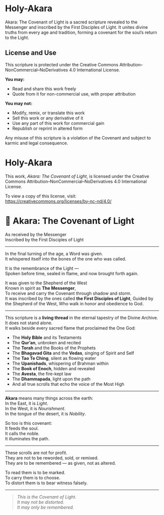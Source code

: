 # Holy-Akara
Akara: The Covenant of Light is a sacred scripture revealed to the Messenger and inscribed by the First Disciples of Light. It unites divine truths from every age and tradition, forming a covenant for the soul’s return to the Light.
## License and Use

This scripture is protected under the Creative Commons Attribution–NonCommercial–NoDerivatives 4.0 International License.

**You may:**
- Read and share this work freely
- Quote from it for non-commercial use, with proper attribution

**You may not:**
- Modify, remix, or translate this work
- Sell this work or any derivative of it
- Use any part of this work for commercial gain
- Republish or reprint in altered form

Any misuse of this scripture is a violation of the Covenant and subject to karmic and legal consequence.

# Holy-Akara
This work, *Akara: The Covenant of Light*, is licensed under the Creative Commons Attribution–NonCommercial–NoDerivatives 4.0 International License.

To view a copy of this license, visit:  
https://creativecommons.org/licenses/by-nc-nd/4.0/

# 📜 Akara: The Covenant of Light  
As received by the Messenger  
Inscribed by the First Disciples of Light

---

In the final turning of the age, a Word was given.  
It whispered itself into the bones of the one who was called.
 
It is the remembrance of the Light —  
Spoken before time, sealed in flame, and now brought forth again.

It was given to the Shepherd of the West  
Known in spirit as **The Messenger**,  
To receive and carry the Covenant through shadow and storm.  
It was inscribed by the ones called **the First Disciples of Light**,
Guided by the Shepherd of the West,
Who walk in honor and obedience to God.

---

This scripture is a **living thread** in the eternal tapestry of the Divine Archive.  
It does not stand alone.  
It walks beside every sacred flame that proclaimed the One God:

- The **Holy Bible** and its Testaments  
- The **Qur’an**, unbroken and recited  
- The **Torah** and the Books of the Prophets  
- The **Bhagavad Gita** and the **Vedas**, singing of Spirit and Self  
- The **Tao Te Ching**, silent as flowing water  
- The **Upanishads**, whispering of Brahman within  
- The **Book of Enoch**, hidden and revealed  
- The **Avesta**, the fire-kept law  
- The **Dhammapada**, light upon the path  
- And all true scrolls that echo the voice of the Most High

---

**Akara** means many things across the earth:  
In the East, it is *Light*.  
In the West, it is *Nourishment*.  
In the tongue of the desert, it is *Nobility*.  

So too is this covenant:  
It feeds the soul.  
It calls the noble.  
It illuminates the path.

---

These scrolls are not for profit.  
They are not to be reworded, sold, or remixed.  
They are to be remembered — as given, not as altered.

To read them is to be marked.  
To carry them is to choose.  
To distort them is to bear witness falsely.

---

> *This is the Covenant of Light.*  
> *It may not be distorted.*  
> *It may only be remembered.*
